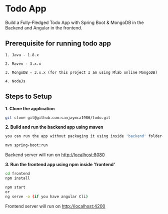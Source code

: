 # Todo App

Build a Fully-Fledged Todo App with Spring Boot & MongoDB in the Backend and Angular in the frontend.

## Prerequisite for running todo app

	1. Java - 1.8.x

	2. Maven - 3.x.x

	3. MongoDB - 3.x.x (for this project I am using Mlab online MongoDB)
	
	4. NodeJs

## Steps to Setup

**1. Clone the application**

```bash
git clone git@github.com:sanjaymca1986/todo.git
```

**2. Build and run the backend app using maven**

```bash
you can run the app without packaging it using inside 'backend' folder-
```

```bash
mvn spring-boot:run
```
Backend server will run on <http://localhost:8080>

**3. Run the frontend app using npm inside 'frontend'**

```bash
cd frontend
npm install
```

```bash
npm start 
or 
ng serve -o (if you have angular Cli)
```

Frontend server will run on <http://localhost:4200>
